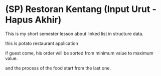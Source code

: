 # (SP) Restoran Kentang (Input Urut - Hapus Akhir)
This is my short semester lesson about linked list in structure data. 

this is potato restaurant application

if guest come, his order will be sorted from minimum value to maximum value.

and the process of the food start from the last one.
